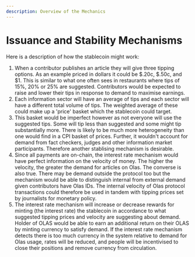 ```yaml
---
description: Overview of the Mechanics
---
```


# Issuance and Stability Mechanisms

Here is a description of how the stablecoin might work:

1. When a contributor publishes an article they will give three tipping options. As an example priced in dollars it could be $.20c, $.50c, and $1. This is similar to what one often sees in restaurants where tips of 15%, 20% or 25% are suggested. Contributors would be expected to raise and lower their tips in response to demand to maximise earnings.&#x20;
2. Each information sector will have an average of tips and each sector will have a different total volume of tips. The weighted average of these could make up a 'price' basket which the stablecoin could target.&#x20;
3. This basket would be imperfect however as not everyone will use the suggested tips. Some will tip less than suggested and some might tip substantially more. There is likely to be much more heterogeneity than one would find in a CPI basket of prices. Further, it wouldn't account for demand from fact checkers, judges and other information market participants. Therefore another stablising mechanism is desirable.&#x20;
4. Since all payments are on-chain, the interest rate mechanism would have perfect information on the velocity of money. The higher the velocity, the greater the demand for articles on Olas. The converse is also true. There may be demand outside the protocol too but the mechanism would be able to distinguish internal from external demand given contributors have Olas IDs. The internal velocity of Olas protocol transactions could therefore be used in tandem with tipping prices set by journalists for monetary policy.&#x20;
5. The interest rate mechanism will increase or decrease rewards for minting (the interest rate) the stablecoin in accordance to what suggested tipping prices and velocity are suggesting about demand. Holder of OLAS would be able to earn an additional return on their OLAS by minting currency to satisfy demand. If the interest rate mechanism detects there is too much currency in the system relative to demand for Olas usage, rates will be reduced, and people will be incentivised to close their positions and remove currency from circulation.&#x20;
